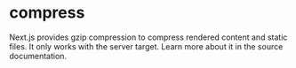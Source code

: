# compress

Next.js provides gzip compression to compress rendered content and static files. It only works with the server target. Learn more about it in the source documentation.